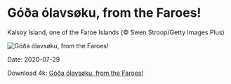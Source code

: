 # Góða ólavsøku, from the Faroes!

Kalsoy Island, one of the Faroe Islands (© Swen Stroop/Getty Images Plus)

![Góða ólavsøku, from the Faroes!](https://bing.com/th?id=OHR.KallurLighthouse_EN-US1393818212_UHD.jpg&rf=LaDigue_UHD.jpg&pid=hp&w=1024&h=576)

Date: 2020-07-29

Download 4k: [Góða ólavsøku, from the Faroes!](https://bing.com/th?id=OHR.KallurLighthouse_EN-US1393818212_UHD.jpg&rf=LaDigue_UHD.jpg&pid=hp&w=3840&h=2160)

